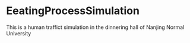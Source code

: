 # EeatingProcessSimulation
This is a human traffict simulation in the dinnering hall of Nanjing Normal University
